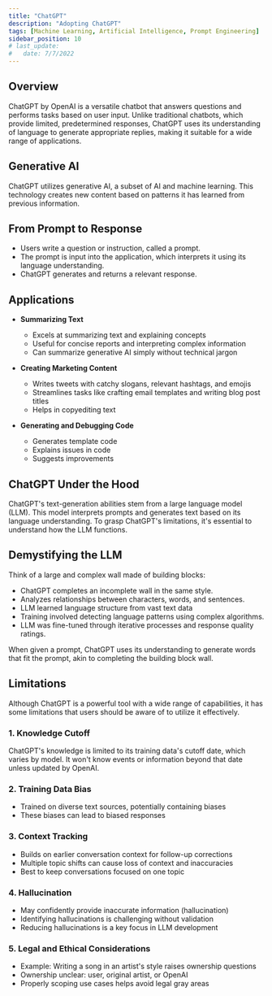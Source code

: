 ```yaml
---
title: "ChatGPT"
description: "Adopting ChatGPT"
tags: [Machine Learning, Artificial Intelligence, Prompt Engineering]
sidebar_position: 10
# last_update:
#   date: 7/7/2022
---
```


## Overview

ChatGPT by OpenAI is a versatile chatbot that answers questions and performs tasks based on user input. Unlike traditional chatbots, which provide limited, predetermined responses, ChatGPT uses its understanding of language to generate appropriate replies, making it suitable for a wide range of applications.

## Generative AI

ChatGPT utilizes generative AI, a subset of AI and machine learning. This technology creates new content based on patterns it has learned from previous information.

## From Prompt to Response

- Users write a question or instruction, called a prompt.
- The prompt is input into the application, which interprets it using its language understanding.
- ChatGPT generates and returns a relevant response.


## Applications 

- **Summarizing Text**
  - Excels at summarizing text and explaining concepts
  - Useful for concise reports and interpreting complex information
  - Can summarize generative AI simply without technical jargon

- **Creating Marketing Content**
  - Writes tweets with catchy slogans, relevant hashtags, and emojis
  - Streamlines tasks like crafting email templates and writing blog post titles
  - Helps in copyediting text

- **Generating and Debugging Code**
  - Generates template code
  - Explains issues in code
  - Suggests improvements


## ChatGPT Under the Hood

ChatGPT's text-generation abilities stem from a large language model (LLM). This model interprets prompts and generates text based on its language understanding. To grasp ChatGPT's limitations, it's essential to understand how the LLM functions.

## Demystifying the LLM

Think of a large and complex wall made of building blocks:

- ChatGPT completes an incomplete wall in the same style.
- Analyzes relationships between characters, words, and sentences.
- LLM learned language structure from vast text data 
- Training involved detecting language patterns using complex algorithms.
- LLM was fine-tuned through iterative processes and response quality ratings.

When given a prompt, ChatGPT uses its understanding to generate words that fit the prompt, akin to completing the building block wall.

## Limitations

Although ChatGPT is a powerful tool with a wide range of capabilities, it has some limitations that users should be aware of to utilize it effectively.

### 1. Knowledge Cutoff

ChatGPT's knowledge is limited to its training data's cutoff date, which varies by model. It won't know events or information beyond that date unless updated by OpenAI.

### 2. Training Data Bias

- Trained on diverse text sources, potentially containing biases
- These biases can lead to biased responses

### 3. Context Tracking

- Builds on earlier conversation context for follow-up corrections
- Multiple topic shifts can cause loss of context and inaccuracies
- Best to keep conversations focused on one topic

### 4. Hallucination

- May confidently provide inaccurate information (hallucination)
- Identifying hallucinations is challenging without validation
- Reducing hallucinations is a key focus in LLM development

### 5. Legal and Ethical Considerations

- Example: Writing a song in an artist's style raises ownership questions
- Ownership unclear: user, original artist, or OpenAI
- Properly scoping use cases helps avoid legal gray areas